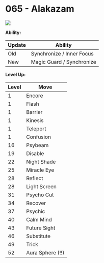 # 065 - Alakazam
![][065]

**Ability:**

Update | Ability
---    | ---
Old    | Synchronize / Inner Focus
New    | Magic Guard / Synchronize

**Level Up:**

Level | Move
---   | ---
  1   | Encore
  1   | Flash
  1   | Barrier
  1   | Kinesis
  1   | Teleport
  1   | Confusion
 16   | Psybeam
 19   | Disable
 22   | Night Shade
 25   | Miracle Eye
 28   | Reflect
 28   | Light Screen
 31   | Psycho Cut
 34   | Recover
 37   | Psychic
 40   | Calm Mind
 43   | Future Sight
 46   | Substitute
 49   | Trick
 52   | Aura Sphere (!!)



[065]: /img/pokemon/065.png
